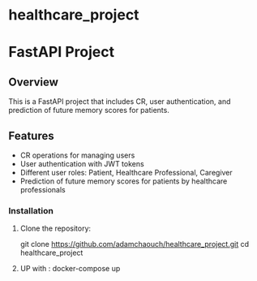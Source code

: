 # healthcare_project
# FastAPI Project

## Overview

This is a FastAPI project that includes CR, user authentication, and prediction of future memory scores for patients.

## Features

- CR operations for managing users
- User authentication with JWT tokens
- Different user roles: Patient, Healthcare Professional, Caregiver
- Prediction of future memory scores for patients by healthcare professionals

### Installation

1. Clone the repository:

   
   git clone https://github.com/adamchaouch/healthcare_project.git
   cd healthcare_project

2. UP with :
   docker-compose up